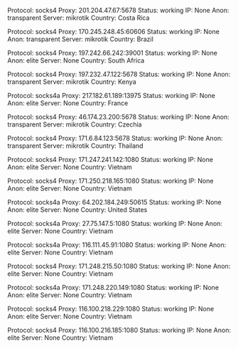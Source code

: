 Protocol: socks4
Proxy: 201.204.47.67:5678
Status: working
IP: None
Anon: transparent
Server: mikrotik
Country: Costa Rica

Protocol: socks4
Proxy: 170.245.248.45:60606
Status: working
IP: None
Anon: transparent
Server: mikrotik
Country: Brazil

Protocol: socks4
Proxy: 197.242.66.242:39001
Status: working
IP: None
Anon: elite
Server: None
Country: South Africa

Protocol: socks4
Proxy: 197.232.47.122:5678
Status: working
IP: None
Anon: transparent
Server: mikrotik
Country: Kenya

Protocol: socks4a
Proxy: 217.182.61.189:13975
Status: working
IP: None
Anon: elite
Server: None
Country: France

Protocol: socks4
Proxy: 46.174.23.200:5678
Status: working
IP: None
Anon: transparent
Server: mikrotik
Country: Czechia

Protocol: socks4
Proxy: 171.6.84.123:5678
Status: working
IP: None
Anon: transparent
Server: mikrotik
Country: Thailand

Protocol: socks4
Proxy: 171.247.241.142:1080
Status: working
IP: None
Anon: elite
Server: None
Country: Vietnam

Protocol: socks4
Proxy: 171.250.218.165:1080
Status: working
IP: None
Anon: elite
Server: None
Country: Vietnam

Protocol: socks4a
Proxy: 64.202.184.249:50615
Status: working
IP: None
Anon: elite
Server: None
Country: United States

Protocol: socks4a
Proxy: 27.75.147.5:1080
Status: working
IP: None
Anon: elite
Server: None
Country: Vietnam

Protocol: socks4a
Proxy: 116.111.45.91:1080
Status: working
IP: None
Anon: elite
Server: None
Country: Vietnam

Protocol: socks4
Proxy: 171.248.215.50:1080
Status: working
IP: None
Anon: elite
Server: None
Country: Vietnam

Protocol: socks4a
Proxy: 171.248.220.149:1080
Status: working
IP: None
Anon: elite
Server: None
Country: Vietnam

Protocol: socks4
Proxy: 116.100.218.229:1080
Status: working
IP: None
Anon: elite
Server: None
Country: Vietnam

Protocol: socks4
Proxy: 116.100.216.185:1080
Status: working
IP: None
Anon: elite
Server: None
Country: Vietnam

